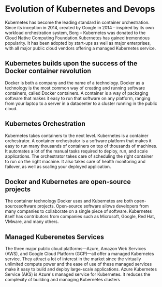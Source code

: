 # Evolution of Kubernetes and Devops

Kubernetes has become the leading standard in container orchestration. Since its inception in 2014, created by Google in 2014 – inspired by its own workload orchestration system, Borg – Kubernetes was donated to the Cloud Native Computing Foundation.Kubernetes has gained tremendous popularity. It has been
adopted by start-ups as well as major enterprises, with all major public cloud vendors offering a managed Kubernetes service.

## Kubernetes builds upon the success of the Docker container revolution
Docker is both a company and the name of a technology. Docker as a technology is the most common way of creating and running software containers, called Docker containers. A container is a way of packaging software that makes it easy to run that software on any platform, ranging from your laptop to a server in a datacenter to a cluster running in the public cloud.

## Kubernetes Orchestration

Kubernetes takes containers to the next level. Kubernetes is a container orchestrator. A container orchestrator is a software platform that makes it easy to run many thousands of containers on top of thousands of machines. It automates a lot of the manual tasks required to deploy, run, and scale applications. The orchestrator takes care of scheduling the right container to run on the right machine. It also takes care of health monitoring and failover, as well as scaling your deployed application.

## Docker and Kubernetes are open-source projects
The container technology Docker uses and Kubernetes are both open-sourcesoftware projects. Open-source software allows developers from many companies to collaborate on a single piece of software. Kubernetes itself has contributors from companies such as Microsoft, Google, Red Hat, VMware, and many others.

## Managed Kuberenetes Services
The three major public cloud platforms—Azure, Amazon Web Services (AWS), and Google Cloud Platform (GCP)—all offer a managed Kubernetes service. They attract a lot of interest in the market since the virtually unlimited compute power and the ease of use of these managed services make it easy to build and deploy large-scale applications.
Azure Kubernetes Service (AKS) is Azure's managed service for Kubernetes. It reduces the complexity of building and managing Kubernetes clusters
